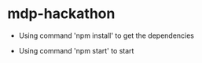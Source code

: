 # mdp-hackathon


- Using command 'npm install' to get the dependencies

- Using command 'npm start' to start